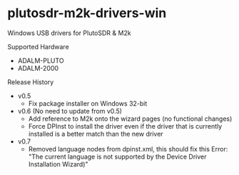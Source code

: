 # plutosdr-m2k-drivers-win

Windows USB drivers for PlutoSDR & M2k

Supported Hardware
* ADALM-PLUTO
* ADALM-2000

Release History
* v0.5
  * Fix package installer on Windows 32-bit
* v0.6 (No need to update from v0.5)
  * Add reference to M2k onto the wizard pages (no functional changes)
  * Force DPInst to install the driver even if the driver that is currently installed is a better match than the new driver
* v0.7
  * Removed language nodes from dpinst.xml, this should fix this Error: "The current language is not supported by the Device Driver Installation Wizard)"


